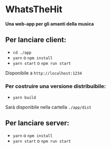 
# WhatsTheHit

#### Una web-app per gli amanti della musica

## Per lanciare client:

* ```cd ./app```
* ```yarn``` o ```npm install```
* ```yarn start``` o ```npm run start```

Disponibile a ```http://localhost:1234```

### Per costruire una versione distribuibile:

* ```yarn build```

Sarà disponibile nella cartella ```./app/dist```

## Per lanciare server:

* ```yarn``` o ```npm install```
* ```yarn start``` o ```npm run start```